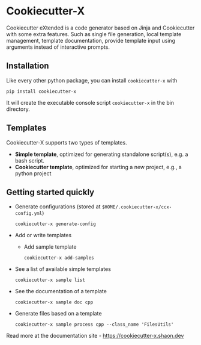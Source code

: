 # Cookiecutter-X

Cookiecutter eXtended is a code generator based on Jinja and Cookiecutter with some extra features.
Such as single file generation, local template management, template documentation,
provide template input using arguments instead of interactive prompts.

## Installation

Like every other python package, you can install `cookiecutter-x` with

```shell
pip install cookiecutter-x
```

It will create the executable console script `cookiecutter-x` in the bin directory.

## Templates

Cookiecutter-X supports two types of templates.

- **Simple template**, optimized for generating standalone script(s), e.g. a bash script.
- **Cookiecutter template**, optimized for starting a new project, e.g., a python project


## Getting started quickly

- Generate configurations (stored at `$HOME/.cookiecutter-x/ccx-config.yml`)
    ```shell
    cookiecutter-x generate-config
    ```

- Add or write templates
  - Add sample template
    ```shell
    cookiecutter-x add-samples
    ```

- See a list of available simple templates
    ```shell
    cookiecutter-x sample list
    ```

- See the documentation of a template
    ```shell
    cookiecutter-x sample doc cpp
    ```

- Generate files based on a template
    ```shell
    cookiecutter-x sample process cpp --class_name 'FilesUtils'
    ```

Read more at the documentation site - <https://cookiecutter-x.shaon.dev>
